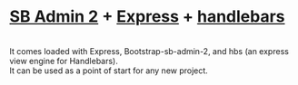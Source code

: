 # [SB Admin 2](http://startbootstrap.com/template-overviews/sb-admin-2/) + [Express](https://github.com/expressjs/expressjs.com) + [handlebars](http://handlebarsjs.com/)

<BR>
It comes loaded with Express, Bootstrap-sb-admin-2, and hbs (an express view engine for Handlebars).
<BR>
It can be used as a point of start for any new project.
